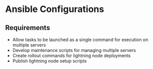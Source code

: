 # Ansible Configurations

## Requirements

* Allow tasks to be launched as a single command for execution on multiple servers
* Develop maintenance scripts for managing multiple servers
* Create rollout commands for lightning node deployments
* Publish lightning node setup scripts

